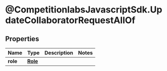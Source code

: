 # @CompetitionlabsJavascriptSdk.UpdateCollaboratorRequestAllOf

## Properties

Name | Type | Description | Notes
------------ | ------------- | ------------- | -------------
**role** | [**Role**](docs/Role.md) |  | 



